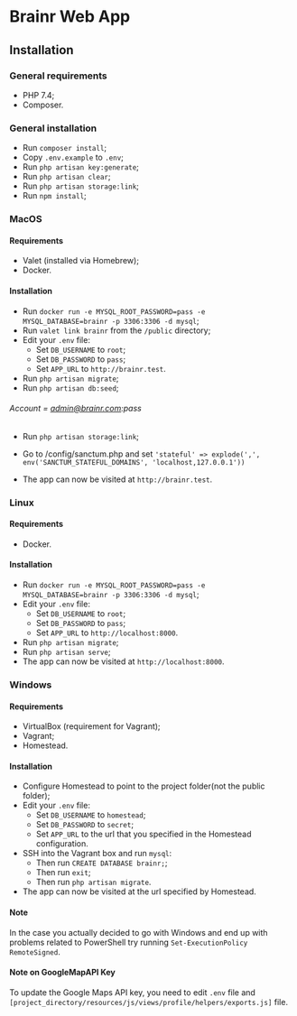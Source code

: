 # Brainr Web App

## Installation

### General requirements
- PHP 7.4;
- Composer.

### General installation
- Run `composer install`;
- Copy `.env.example` to `.env`;
- Run `php artisan key:generate`;
- Run `php artisan clear`;
- Run `php artisan storage:link`;
- Run `npm install`;

### MacOS

#### Requirements
- Valet (installed via Homebrew);
- Docker.

#### Installation
- Run `docker run -e MYSQL_ROOT_PASSWORD=pass -e MYSQL_DATABASE=brainr -p 3306:3306 -d mysql`;
- Run `valet link brainr` from the `/public` directory;
- Edit your `.env` file:
  - Set `DB_USERNAME` to `root`;
  - Set `DB_PASSWORD` to `pass`;
  - Set `APP_URL` to `http://brainr.test`.
- Run `php artisan migrate`;
- Run `php artisan db:seed`;
###### Account =  admin@brainr.com:pass
- Run `php artisan storage:link`;
- Go to /config/sanctum.php and set `'stateful' => explode(',', env('SANCTUM_STATEFUL_DOMAINS', 'localhost,127.0.0.1'))`

- The app can now be visited at `http://brainr.test`.

### Linux

#### Requirements
- Docker.

#### Installation
- Run `docker run -e MYSQL_ROOT_PASSWORD=pass -e MYSQL_DATABASE=brainr -p 3306:3306 -d mysql`;
- Edit your `.env` file:
  - Set `DB_USERNAME` to `root`;
  - Set `DB_PASSWORD` to `pass`;
  - Set `APP_URL` to `http://localhost:8000`.
- Run `php artisan migrate`;
- Run `php artisan serve`;
- The app can now be visited at `http://localhost:8000`.

### Windows

#### Requirements
- VirtualBox (requirement for Vagrant);
- Vagrant;
- Homestead.

#### Installation
- Configure Homestead to point to the project folder(not the public folder);
- Edit your `.env` file:
  - Set `DB_USERNAME` to `homestead`;
  - Set `DB_PASSWORD` to `secret`;
  - Set `APP_URL` to the url that you specified in the Homestead configuration.
- SSH into the Vagrant box and run `mysql`:
  - Then run `CREATE DATABASE brainr;`;
  - Then run `exit`;
  - Then run `php artisan migrate`.
- The app can now be visited at the url specified by Homestead.

#### Note
In the case you actually decided to go with Windows and end up with problems related to PowerShell try running `Set-ExecutionPolicy RemoteSigned`.

#### Note on GoogleMapAPI Key
To update the Google Maps API key, you need to edit `.env` file and `[project_directory/resources/js/views/profile/helpers/exports.js]` file.

